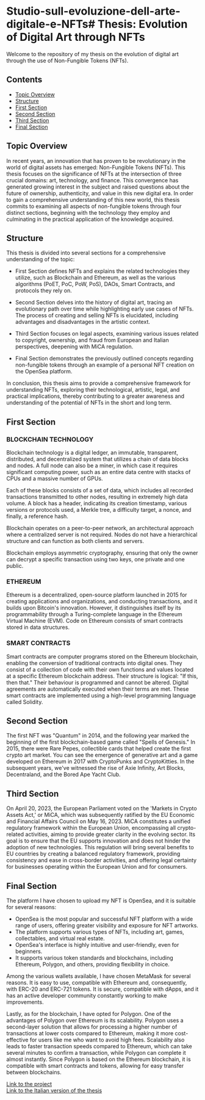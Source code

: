 # Studio-sull-evoluzione-dell-arte-digitale-e-NFTs# Thesis: Evolution of Digital Art through NFTs

Welcome to the repository of my thesis on the evolution of digital art through the use of Non-Fungible Tokens (NFTs).

## Contents
- [Topic Overview](#topic-overview)
- [Structure](#structure)
- [First Section](#first-section)
- [Second Section](#second-section)
- [Third Section](#third-section)
- [Final Section](#final-section)

## Topic Overview
In recent years, an innovation that has proven to be revolutionary in the world of digital assets has emerged: Non-Fungible Tokens (NFTs). This thesis focuses on the significance of NFTs at the intersection of three crucial domains: art, technology, and finance. This convergence has generated growing interest in the subject and raised questions about the future of ownership, authenticity, and value in this new digital era. In order to gain a comprehensive understanding of this new world, this thesis commits to examining all aspects of non-fungible tokens through four distinct sections, beginning with the technology they employ and culminating in the practical application of the knowledge acquired.

## Structure
This thesis is divided into several sections for a comprehensive understanding of the topic:

- First Section defines NFTs and explains the related technologies they utilize, such as Blockchain and Ethereum, as well as the various algorithms (PoET, PoC, PoW, PoS), DAOs, Smart Contracts, and protocols they rely on.

- Second Section delves into the history of digital art, tracing an evolutionary path over time while highlighting early use cases of NFTs. The process of creating and selling NFTs is elucidated, including advantages and disadvantages in the artistic context.

- Third Section focuses on legal aspects, examining various issues related to copyright, ownership, and fraud from European and Italian perspectives, deepening with MiCA regulation.

- Final Section demonstrates the previously outlined concepts regarding non-fungible tokens through an example of a personal NFT creation on the OpenSea platform.

In conclusion, this thesis aims to provide a comprehensive framework for understanding NFTs, exploring their technological, artistic, legal, and practical implications, thereby contributing to a greater awareness and understanding of the potential of NFTs in the short and long term.

## First Section
### BLOCKCHAIN TECHNOLOGY
Blockchain technology is a digital ledger, an immutable, transparent, distributed, and decentralized system that utilizes a chain of data blocks and nodes. A full node can also be a miner, in which case it requires significant computing power, such as an entire data centre with stacks of CPUs and a massive number of GPUs.

Each of these blocks consists of a set of data, which includes all recorded transactions transmitted to other nodes, resulting in extremely high data volume. A block has a header, indicating its creation timestamp, various versions or protocols used, a Merkle tree, a difficulty target, a nonce, and finally, a reference hash.

Blockchain operates on a peer-to-peer network, an architectural approach where a centralized server is not required. Nodes do not have a hierarchical structure and can function as both clients and servers.

Blockchain employs asymmetric cryptography, ensuring that only the owner can decrypt a specific transaction using two keys, one private and one public.

### ETHEREUM
Ethereum is a decentralized, open-source platform launched in 2015 for creating applications and organizations, and conducting transactions, and it builds upon Bitcoin's innovation. However, it distinguishes itself by its programmability through a Turing-complete language in the Ethereum Virtual Machine (EVM). Code on Ethereum consists of smart contracts stored in data structures.

### SMART CONTRACTS
Smart contracts are computer programs stored on the Ethereum blockchain, enabling the conversion of traditional contracts into digital ones. They consist of a collection of code with their own functions and values located at a specific Ethereum blockchain address. Their structure is logical: "If this, then that." Their behaviour is programmed and cannot be altered. Digital agreements are automatically executed when their terms are met. These smart contracts are implemented using a high-level programming language called Solidity.

## Second Section
The first NFT was "Quantum" in 2014, and the following year marked the beginning of the first blockchain-based game called "Spells of Genesis." In 2015, there were Rare Pepes, collectible cards that helped create the first crypto art market. You can see the emergence of generative art and a game developed on Ethereum in 2017 with CryptoPunks and CryptoKitties. In the subsequent years, we've witnessed the rise of Axie Infinity, Art Blocks, Decentraland, and the Bored Ape Yacht Club.

## Third Section
On April 20, 2023, the European Parliament voted on the 'Markets in Crypto Assets Act,' or MiCA, which was subsequently ratified by the EU Economic and Financial Affairs Council on May 16, 2023. MiCA constitutes a unified regulatory framework within the European Union, encompassing all crypto-related activities, aiming to provide greater clarity in the evolving sector. Its goal is to ensure that the EU supports innovation and does not hinder the adoption of new technologies. This regulation will bring several benefits to EU countries by creating a balanced regulatory framework, providing consistency and ease in cross-border activities, and offering legal certainty for businesses operating within the European Union and for consumers.

## Final Section
The platform I have chosen to upload my NFT is OpenSea, and it is suitable for several reasons:

- OpenSea is the most popular and successful NFT platform with a wide range of users, offering greater visibility and exposure for NFT artworks.
- The platform supports various types of NFTs, including art, games, collectables, and virtual real estate.
- OpenSea's interface is highly intuitive and user-friendly, even for beginners.
- It supports various token standards and blockchains, including Ethereum, Polygon, and others, providing flexibility in choice.

Among the various wallets available, I have chosen MetaMask for several reasons. It is easy to use, compatible with Ethereum and, consequently, with ERC-20 and ERC-721 tokens. It is secure, compatible with dApps, and it has an active developer community constantly working to make improvements.

Lastly, as for the blockchain, I have opted for Polygon. One of the advantages of Polygon over Ethereum is its scalability. Polygon uses a second-layer solution that allows for processing a higher number of transactions at lower costs compared to Ethereum, making it more cost-effective for users like me who want to avoid high fees. Scalability also leads to faster transaction speeds compared to Ethereum, which can take several minutes to confirm a transaction, while Polygon can complete it almost instantly. Since Polygon is based on the Ethereum blockchain, it is compatible with smart contracts and tokens, allowing for easy transfer between blockchains.

[Link to the project](https://opensea.io/assets/matic/0x2953399124f0cbb46d2cbacd8a89cf0599974963/54765070540673123524803942929670357497483261736728030184410611149963129782273) <br>
[Link to the Italian version of the thesis](https://github.com/Aurorapo/Studio-sull-evoluzione-dell-arte-digitale-e-NFTs/blob/main/Thesis_Italian.pdf)
